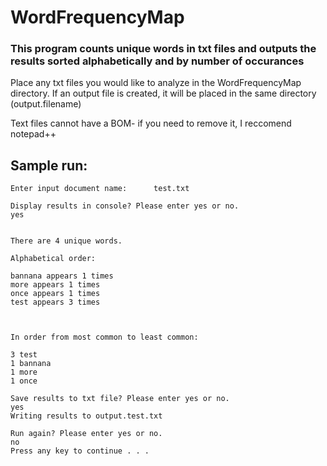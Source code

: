 # WordFrequencyMap

### This program counts unique words in txt files and outputs the results sorted alphabetically and by number of occurances

Place any txt files you would like to analyze in the WordFrequencyMap directory. If an output file is created, it will be placed in the same directory (output.filename)

Text files cannot have a BOM- if you need to remove it, I reccomend notepad++

## Sample run:

```
Enter input document name:      test.txt

Display results in console? Please enter yes or no.
yes


There are 4 unique words.

Alphabetical order:

bannana appears 1 times
more appears 1 times
once appears 1 times
test appears 3 times



In order from most common to least common:

3 test
1 bannana
1 more
1 once

Save results to txt file? Please enter yes or no.
yes
Writing results to output.test.txt

Run again? Please enter yes or no.
no
Press any key to continue . . .
```
